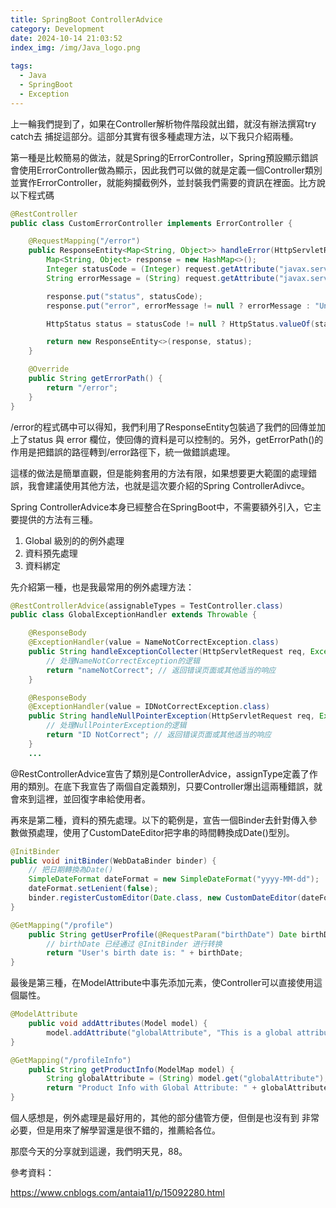 ```yaml
---
title: SpringBoot ControllerAdvice
category: Development
date: 2024-10-14 21:03:52
index_img: /img/Java_logo.png
 
tags:
  - Java
  - SpringBoot
  - Exception
---
```


上一輪我們提到了，如果在Controller解析物件階段就出錯，就沒有辦法撰寫try catch去 捕捉這部分。這部分其實有很多種處理方法，以下我只介紹兩種。

第一種是比較簡易的做法，就是Spring的ErrorController，Spring預設顯示錯誤會使用ErrorController做為顯示，因此我們可以做的就是定義一個Controller類別並實作ErrorController，就能夠攔截例外，並封裝我們需要的資訊在裡面。比方說以下程式碼

```java
@RestController
public class CustomErrorController implements ErrorController {

    @RequestMapping("/error")
    public ResponseEntity<Map<String, Object>> handleError(HttpServletRequest request) {
        Map<String, Object> response = new HashMap<>();
        Integer statusCode = (Integer) request.getAttribute("javax.servlet.error.status_code");
        String errorMessage = (String) request.getAttribute("javax.servlet.error.message");

        response.put("status", statusCode);
        response.put("error", errorMessage != null ? errorMessage : "Unexpected error");

        HttpStatus status = statusCode != null ? HttpStatus.valueOf(statusCode) : HttpStatus.INTERNAL_SERVER_ERROR;

        return new ResponseEntity<>(response, status);
    }

    @Override
    public String getErrorPath() {
        return "/error";
    }
}
```

/error的程式碼中可以得知，我們利用了ResponseEntity包裝過了我們的回傳並加上了status 與 error 欄位，使回傳的資料是可以控制的。另外，getErrorPath()的作用是把錯誤的路徑轉到/error路徑下，統一做錯誤處理。

這樣的做法是簡單直觀，但是能夠套用的方法有限，如果想要更大範圍的處理錯誤，我會建議使用其他方法，也就是這次要介紹的Spring ControllerAdivce。

Spring ControllerAdvice本身已經整合在SpringBoot中，不需要額外引入，它主要提供的方法有三種。

1. Global 級別的的例外處理
2. 資料預先處理
3. 資料綁定

先介紹第一種，也是我最常用的例外處理方法：

```java
@RestControllerAdvice(assignableTypes = TestController.class)
public class GlobalExceptionHandler extends Throwable {

    @ResponseBody
    @ExceptionHandler(value = NameNotCorrectException.class)
    public String handleExceptionCollecter(HttpServletRequest req, Exception e) {
        // 处理NameNotCorrectException的逻辑
        return "nameNotCorrect"; // 返回错误页面或其他适当的响应
    }

    @ResponseBody
    @ExceptionHandler(value = IDNotCorrectException.class)
    public String handleNullPointerException(HttpServletRequest req, Exception e) {
        // 处理NullPointerException的逻辑
        return "ID NotCorrect"; // 返回错误页面或其他适当的响应
    }
    ...
```

@RestControllerAdvice宣告了類別是ControllerAdvice，assignType定義了作用的類別。在底下我宣告了兩個自定義類別，只要Controller爆出這兩種錯誤，就會來到這裡，並回復字串給使用者。

再來是第二種，資料的預先處理。以下的範例是，宣告一個Binder去針對傳入參數做預處理，使用了CustomDateEditor把字串的時間轉換成Date()型別。

```java
@InitBinder
public void initBinder(WebDataBinder binder) {
    // 把日期轉換為Date()
    SimpleDateFormat dateFormat = new SimpleDateFormat("yyyy-MM-dd");
    dateFormat.setLenient(false);
    binder.registerCustomEditor(Date.class, new CustomDateEditor(dateFormat, false));
}

@GetMapping("/profile")
    public String getUserProfile(@RequestParam("birthDate") Date birthDate) {
        // birthDate 已经通过 @InitBinder 进行转换
        return "User's birth date is: " + birthDate;
}
```

最後是第三種，在ModelAttribute中事先添加元素，使Controller可以直接使用這個屬性。

```java
@ModelAttribute
    public void addAttributes(Model model) {
        model.addAttribute("globalAttribute", "This is a global attribute");
}

@GetMapping("/profileInfo")
    public String getProductInfo(ModelMap model) {
        String globalAttribute = (String) model.get("globalAttribute");
        return "Product Info with Global Attribute: " + globalAttribute;
}
```

個人感想是，例外處理是最好用的，其他的部分儘管方便，但倒是也沒有到 非常必要，但是用來了解學習還是很不錯的，推薦給各位。

那麼今天的分享就到這邊，我們明天見，88。

參考資料：

https://www.cnblogs.com/antaia11/p/15092280.html